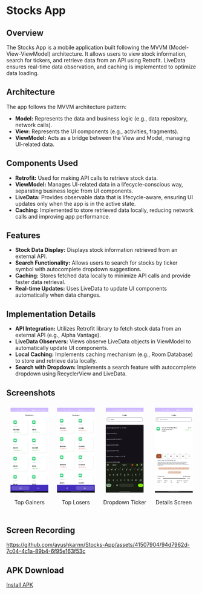 # Stocks App 

## Overview
The Stocks App is a mobile application built following the MVVM (Model-View-ViewModel) architecture. It allows users to view stock information, search for tickers, and retrieve data from an API using Retrofit. LiveData ensures real-time data observation, and caching is implemented to optimize data loading.

## Architecture
The app follows the MVVM architecture pattern:
- **Model:** Represents the data and business logic (e.g., data repository, network calls).
- **View:** Represents the UI components (e.g., activities, fragments).
- **ViewModel:** Acts as a bridge between the View and Model, managing UI-related data.

## Components Used
- **Retrofit:** Used for making API calls to retrieve stock data.
- **ViewModel:** Manages UI-related data in a lifecycle-conscious way, separating business logic from UI components.
- **LiveData:** Provides observable data that is lifecycle-aware, ensuring UI updates only when the app is in the active state.
- **Caching:** Implemented to store retrieved data locally, reducing network calls and improving app performance.

## Features
- **Stock Data Display:** Displays stock information retrieved from an external API.
- **Search Functionality:** Allows users to search for stocks by ticker symbol with autocomplete dropdown suggestions.
- **Caching:** Stores fetched data locally to minimize API calls and provide faster data retrieval.
- **Real-time Updates:** Uses LiveData to update UI components automatically when data changes.

## Implementation Details
- **API Integration:** Utilizes Retrofit library to fetch stock data from an external API (e.g., Alpha Vantage).
- **LiveData Observers:** Views observe LiveData objects in ViewModel to automatically update UI components.
- **Local Caching:** Implements caching mechanism (e.g., Room Database) to store and retrieve data locally.
- **Search with Dropdown:** Implements a search feature with autocomplete dropdown using RecyclerView and LiveData.


## Screenshots 

<div style="display: flex; justify-content: space-around; align-items: flex-start; flex-wrap: wrap;">

<div style="text-align: center; flex: 0 1 auto; margin: 10px;">
  <img src="images/TopGainersFragment.jpg" alt="TopGainers" style="width: 100px;">
  <p>Top Gainers</p>
</div>

<div style="text-align: center; flex: 0 1 auto; margin: 10px;">
  <img src="images/TopLosersFragment.jpg" alt="TopLosers" style="width: 100px;">
  <p>Top Losers</p>
</div>

<div style="text-align: center; flex: 0 1 auto; margin: 10px;">
  <img src="images/dropdown_ticker.jpg" alt="Dropdown Ticker" style="width: 100px;">
  <p>Dropdown Ticker</p>
</div>

<div style="text-align: center; flex: 0 1 auto; margin: 10px;">
  <img src="images/DetailsScreen.jpg" alt="Details Screen" style="width: 100px;">
  <p>Details Screen</p>
</div>

</div>




## Screen Recording
https://github.com/ayushkarnn/Stocks-App/assets/41507904/94d7962d-7c04-4c1a-89b4-6f95e163f53c

## APK Download
[Install APK](https://drive.google.com/file/d/1nao7nHUZUm8RvubeNoJQtABapQsbHXPp/view?usp=sharing)
